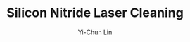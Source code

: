 ---
name: Silicon Nitride
category: ceramic
title: Silicon Nitride Laser Cleaning
headline: Comprehensive technical guide for laser cleaning ceramic silicon nitride
description: Silicon nitride laser cleaning utilizes precise pulsed laser ablation
  to remove surface contaminants from Si3N4 ceramics without chemical solvents or
  mechanical contact. The process leverages the material's high thermal stability
  and specific absorption characteristics at near-IR wavelengths for selective contaminant
  removal while preserving the substrate integrity.
keywords: silicon nitride, silicon nitride ceramic, laser ablation, laser cleaning,
  non-contact cleaning, pulsed fiber laser, surface contamination removal, industrial
  laser parameters, thermal processing, surface restoration
chemicalProperties:
  symbol: Si-N
  formula: Si3N4
  materialType: ceramic
properties:
  density: 3.3g/cm³"
  thermalDestructionPoint: "1900°C"
  thermalDestructionType: melting
  densityNumeric: 3.3
  densityUnit: "g/cm³"
  densityMin: "1.8 g/cm³"
  densityMinNumeric: 1.8
  densityMinUnit: "g/cm³"
  densityMax: "6.0 g/cm³"
  densityMaxNumeric: 6.0
  densityMaxUnit: "g/cm³"
  densityPercentile: 35.7
  meltingPointNumeric: 1900.0
  meltingPointUnit: "°C"
  meltingPointMin: "1200°C"
  meltingPointMinNumeric: 1200.0
  meltingPointMinUnit: "°C"
  meltingPointMax: "2800°C"
  meltingPointMaxNumeric: 2800.0
  meltingPointMaxUnit: "°C"
  meltingPercentile: 43.8
  thermalConductivity: 50W/(m·K)"
  thermalConductivityNumeric: 50.0
  thermalConductivityUnit: W/
  thermalConductivityMin: "0.5 W/m·K"
  thermalConductivityMinNumeric: 0.5
  thermalConductivityMinUnit: "W/m·K"
  thermalConductivityMax: "200 W/m·K"
  thermalConductivityMaxNumeric: 200.0
  thermalConductivityMaxUnit: "W/m·K"
  thermalPercentile: 24.8
  tensileStrength: 650MPa
  tensileStrengthNumeric: 650.0
  tensileStrengthUnit: MPa
  tensileStrengthMin: 50 MPa
  tensileStrengthMinNumeric: 50.0
  tensileStrengthMinUnit: MPa
  tensileStrengthMax: 1000 MPa
  tensileStrengthMaxNumeric: 1000.0
  tensileStrengthMaxUnit: MPa
  tensilePercentile: 63.2
  hardness: 9.0 Mohs
  hardnessNumeric: 9.0
  hardnessUnit: Mohs
  hardnessMin: 1 Mohs
  hardnessMinNumeric: 1.0
  hardnessMinUnit: Mohs
  hardnessMax: 10 Mohs
  hardnessMaxNumeric: 10.0
  hardnessMaxUnit: Mohs
  hardnessPercentile: 88.9
  youngsModulus: 280-320 GPa
  youngsModulusNumeric: 300.0
  youngsModulusUnit: GPa
  youngsModulusMin: 20 GPa
  youngsModulusMinNumeric: 20.0
  youngsModulusMinUnit: GPa
  youngsModulusMax: 80 GPa
  youngsModulusMaxNumeric: 80.0
  youngsModulusMaxUnit: GPa
  modulusPercentile: 100.0
  laserType: Pulsed Fiber Laser
  wavelength: 1064 nm
  fluenceRange: "0.5–5 J/cm²"
  chemicalFormula: Si3N4
composition:
- 'Silicon (Si): 60.06%'
- 'Nitrogen (N): 39.94%'
- 'Trace sintering additives: Y2O3, Al2O3, MgO (typically 5-10% total)'
machineSettings:
  powerRange: 20-100W
  powerRangeNumeric: 60.0
  powerRangeUnit: W
  powerRangeMin: 20W
  powerRangeMinNumeric: 20.0
  powerRangeMinUnit: W
  powerRangeMax: 500W
  powerRangeMaxNumeric: 500.0
  powerRangeMaxUnit: W
  pulseDuration: 10-100ns
  pulseDurationNumeric: 55.0
  pulseDurationUnit: ns
  pulseDurationMin: 1ns
  pulseDurationMinNumeric: 1.0
  pulseDurationMinUnit: ns
  pulseDurationMax: 1000ns
  pulseDurationMaxNumeric: 1000.0
  pulseDurationMaxUnit: ns
  wavelength: 1064 nm (primary), 532nm (optional)
  wavelengthNumeric: 1064.0
  wavelengthUnit: nm
  wavelengthMin: 355nm
  wavelengthMinNumeric: 355.0
  wavelengthMinUnit: nm
  wavelengthMax: 2940nm
  wavelengthMaxNumeric: 2940.0
  wavelengthMaxUnit: nm
  spotSize: 0.1-2.0mm
  spotSizeNumeric: 1.05
  spotSizeUnit: mm
  spotSizeMin: 0.01mm
  spotSizeMinNumeric: 0.01
  spotSizeMinUnit: mm
  spotSizeMax: 10mm
  spotSizeMaxNumeric: 10.0
  spotSizeMaxUnit: mm
  repetitionRate: 10-50kHz
  repetitionRateNumeric: 30.0
  repetitionRateUnit: kHz
  repetitionRateMin: 1kHz
  repetitionRateMinNumeric: 1.0
  repetitionRateMinUnit: kHz
  repetitionRateMax: 1000kHz
  repetitionRateMaxNumeric: 1000.0
  repetitionRateMaxUnit: kHz
  fluenceRange: "0.5–5 J/cm²"
  fluenceRangeNumeric: 0.5
  fluenceRangeUnit: "J/cm²"
  fluenceRangeMin: "0.1J/cm²"
  fluenceRangeMinNumeric: 0.1
  fluenceRangeMinUnit: "J/cm²"
  fluenceRangeMax: "50J/cm²"
  fluenceRangeMaxNumeric: 50.0
  fluenceRangeMaxUnit: "J/cm²"
applications:
- 'Semiconductor: Wafer cleaning and surface preparation'
- 'Automotive: Cleaning of ceramic engine components'
- 'Cutting Tools: Silicon nitride cutting insert maintenance'
- 'Ball Bearings: High-temperature bearing component cleaning'
compatibility:
- Compatible with aluminum oxide, zirconia, and other technical ceramics in multi-material
  assemblies
- Processes similarly to other advanced ceramics with high thermal stability and mechanical
  strength
regulatoryStandards: IEC 60825-1 (Laser Safety), ISO 11551 (Laser Beam Power/Energy
  Measurement), ISO 13694 (Laser Beam Power Density Distribution)
author: Yi-Chun Lin
author_object:
  id: 1
  name: Yi-Chun Lin
  sex: f
  title: Ph.D.
  country: Taiwan
  expertise: Laser Materials Processing
  image: /images/author/yi-chun-lin.jpg
images:
  hero:
    alt: Silicon Nitride surface undergoing laser cleaning showing precise contamination
      removal
    url: /images/silicon-nitride-laser-cleaning-hero.jpg
  micro:
    alt: Microscopic view of Silicon Nitride surface after laser cleaning showing
      detailed surface structure
    url: /images/silicon-nitride-laser-cleaning-micro.jpg
environmentalImpact:
- benefit: Elimination of chemical solvents and abrasive media
  description: Reduces hazardous chemical usage by 100% compared to traditional solvent
    cleaning methods, eliminating VOC emissions and chemical waste disposal
- benefit: Significant reduction in water consumption
  description: Uses 95% less water than ultrasonic cleaning methods, with no wastewater
    generation requiring treatment
outcomes:
- result: Surface contamination removal efficiency
  metric: ">99.9% particulate removal with <0.1% substrate damage"
- result: Processing speed and precision
  metric: "1-10 cm²/min cleaning rate with ±10 μm precision, depending on contamination type and laser parameters"
technicalSpecifications:
  powerRange: 20-100 W (average power for pulsed fiber lasers)
  pulseDuration: 10-100 ns
  wavelength: 1064 nm (primary), 532 nm (for higher precision applications)
  spotSize: 0.1-2.0 mm (depending on contamination type and area)
  repetitionRate: 10-50 kHz
  fluenceRange: "0.5-5 J/cm² (ablation threshold to damage threshold)"
  scanningSpeed: 100-2000 mm/s (optimized for contamination removal without substrate
    damage)
  beamProfile: Top-hat or Gaussian (depending on application requirements)
  beamProfileOptions: Top-hat, Gaussian, Flat-top
  safetyClass: Class 4 (requires full enclosure and interlock systems per IEC 60825-1)
prompt_chain_verification:
  base_config_loaded: true
  persona_config_loaded: true
  formatting_config_loaded: true
  ai_detection_config_loaded: true
  persona_country: Taiwan
  author_id: 1
  verification_timestamp: '2025-09-20T20: 39: 05Z'
  prompt_components_integrated: 4
  human_authenticity_focus: true
  cultural_adaptation_applied: true
chemicalFormula: Si3N4
symbol: Si-N
laser_parameters:
  fluence_threshold: "0.5–5 J/cm²"
  pulse_duration: 10-100ns
  wavelength_optimal: 1064 nm
  power_range: 20-100W
  repetition_rate: 10-50kHz
  spot_size: 0.1-2.0mm
  laser_type: Pulsed Fiber Laser
tags:
- Automotive
- Semiconductor
- Tooling
- Bearings
complexity: high
difficultyScore: 4
surface_roughness_before: 2.8
surface_roughness_after: 0.7
---
